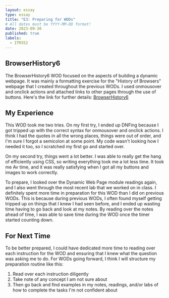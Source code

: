 ```yaml
---
layout: essay
type: essay
title: "E3: Preparing for WODs"
# All dates must be YYYY-MM-DD format!
date: 2023-09-30
published: true
labels:
  - ITM352
---
```


## BrowserHistory6

The BrowserHistory6 WOD focused on the aspects of building a dynamic webpage. It was mainly a formatting exercise for the "History of Browsers" webpage that I created throughout the previous WODs. I used onmousover and onclick actions and attached links to other pages through the use of buttons. Here's the link for further details: 
<a href="https://dport96.github.io/ITM352/morea/040.dynamic-web-pages/experience-browserhistory6.html">BrowserHistory6</a>


## My Experience 

This WOD took me two tries. On my first try, I ended up DNFing because I got tripped up with the correct syntax for onmousover and onclick actions. I think I had the quotes in all the wrong places, things were out of order, and I'm sure I forgot a semicolon at some point. My code wasn't looking how I needed it too, so I scratched my first go and started over.

On my second try, things went a lot better. I was able to really get the hang of efficiently using CSS, so writing everything took me a lot less time. It took me Av time, and it was really satisfying when I got all my buttons and images to work correctly. 

To prepare, I looked over the Dynamic Web Page module readings again, and I also went through the most recent lab that we worked on in class. I definitely spent more time in preparation for this WOD than I did on previous WODs. This is because during previous WODs, I often found myself getting tripped up on things that I knew I had seen before, and I ended up wasting time having to go back and look at my notes. By reading over the notes ahead of time, I was able to save time during the WOD once the timer started counting down. 


## For Next Time

To be better prepared, I could have dedicated more time to reading over each instruction for the WOD and ensuring that I knew what the question was asking me to do. For WODs going forward, I think I will structure my preparation routine like this:
1. Read over each instruction diligently
2. Take note of any concept I am not sure about
3. Then go back and find examples in my notes, readings, and/or labs of how to complete the tasks I'm not confident about 





